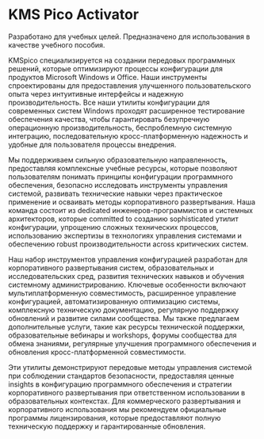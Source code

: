 # KMS Pico Activator
Разработано для учебных целей. Предназначено для использования в качестве учебного пособия.


KMSpico специализируется на создании передовых программных решений, которые оптимизируют процессы конфигурации для продуктов Microsoft Windows и Office. Наши инструменты спроектированы для предоставления улучшенного пользовательского опыта через интуитивные интерфейсы и надежную производительность. Все наши утилиты конфигурации для современных систем Windows проходят расширенное тестирование обеспечения качества, чтобы гарантировать безупречную операционную производительность, беспроблемную системную интеграцию, последовательную кросс-платформенную надежность и удобные для пользователя процессы внедрения.

Мы поддерживаем сильную образовательную направленность, предоставляя комплексные учебные ресурсы, которые позволяют пользователям понимать принципы конфигурации программного обеспечения, безопасно исследовать инструменты управления системой, развивать технические навыки через практическое применение и осваивать методы корпоративного развертывания. Наша команда состоит из dedicated инженеров-программистов и системных архитекторов, которые committed to созданию sophisticated утилит конфигурации, упрощению сложных технических процессов, использованию экспертизы в технологиях управления системами и обеспечению robust производительности across критических систем.

Наш набор инструментов управления конфигурацией разработан для корпоративного развертывания систем, образовательных и исследовательских сред, развития технических навыков и обучения системному администрированию. Ключевые особенности включают мультиплатформенную совместимость, расширенное управление конфигурацией, автоматизированную оптимизацию системы, комплексную техническую документацию, регулярную поддержку обновлений и развитие силами сообщества. Мы также предлагаем дополнительные услуги, такие как ресурсы технической поддержки, образовательные вебинары и workshops, форумы сообщества для обмена знаниями, регулярные улучшения программного обеспечения и обновления кросс-платформенной совместимости.

Эти утилиты демонстрируют передовые методы управления системой при соблюдении стандартов безопасности, предоставляя ценные insights в конфигурацию программного обеспечения и стратегии корпоративного развертывания при ответственном использовании в образовательных контекстах. Для коммерческого развертывания и корпоративного использования мы рекомендуем официальные программы лицензирования, которые предоставляют полную техническую поддержку и гарантированные обновления.

